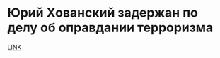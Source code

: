 # Юрий Хованский задержан по делу об оправдании терроризма



[LINK](https://varlamov.ru/4284125.html)